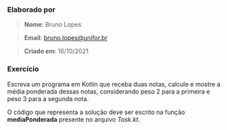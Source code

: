 ### Elaborado por
> **Nome**: Bruno Lopes

> **Email**: bruno.lopes@unifor.br

> **Criado em**: 16/10/2021


### Exercício
Escreva um programa em Kotlin que receba duas notas, calcule e mostre a média ponderada dessas notas, considerando peso 2 para a primeira e peso 3 para a segunda nota.

O código que representa a solução deve ser escrito na função **mediaPonderada** presente no arquivo _Task.kt_.